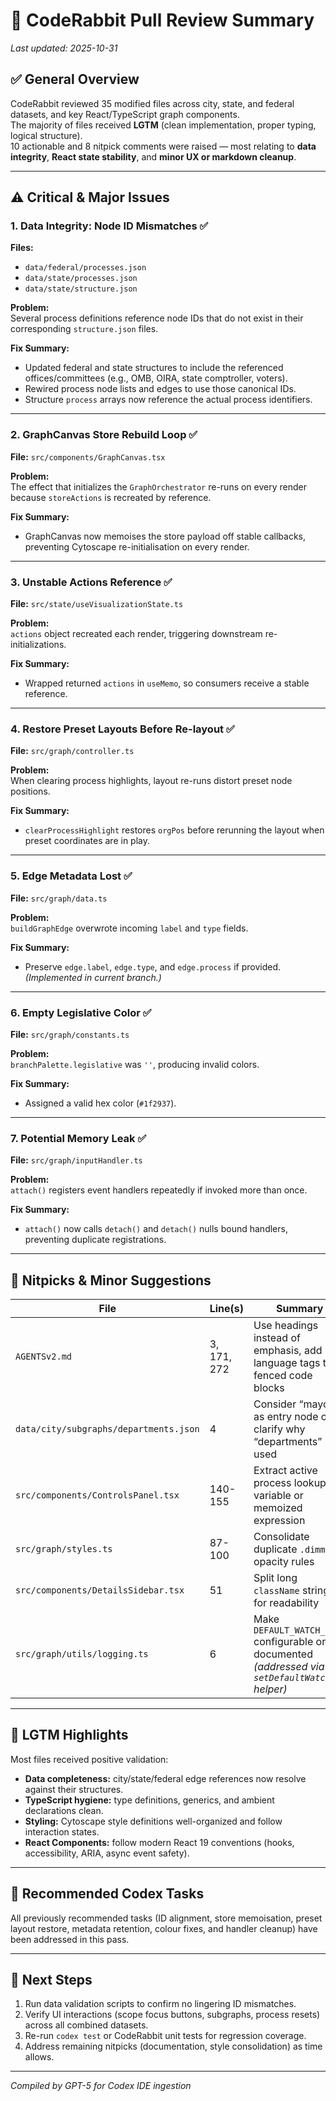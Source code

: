 # 🧾 CodeRabbit Pull Review Summary
_Last updated: 2025-10-31_

## ✅ General Overview
CodeRabbit reviewed 35 modified files across city, state, and federal datasets, and key React/TypeScript graph components.  
The majority of files received **LGTM** (clean implementation, proper typing, logical structure).  
10 actionable and 8 nitpick comments were raised — most relating to **data integrity**, **React state stability**, and **minor UX or markdown cleanup**.

---

## ⚠️ Critical & Major Issues

### 1. **Data Integrity: Node ID Mismatches** ✅
**Files:**  
- `data/federal/processes.json`  
- `data/state/processes.json`  
- `data/state/structure.json`

**Problem:**  
Several process definitions reference node IDs that do not exist in their corresponding `structure.json` files.

**Fix Summary:**
- Updated federal and state structures to include the referenced offices/committees (e.g., OMB, OIRA, state comptroller, voters).
- Rewired process node lists and edges to use those canonical IDs.
- Structure `process` arrays now reference the actual process identifiers.

---

### 2. **GraphCanvas Store Rebuild Loop** ✅
**File:** `src/components/GraphCanvas.tsx`

**Problem:**  
The effect that initializes the `GraphOrchestrator` re-runs on every render because `storeActions` is recreated by reference.

**Fix Summary:**
- GraphCanvas now memoises the store payload off stable callbacks, preventing Cytoscape re-initialisation on every render.

---

### 3. **Unstable Actions Reference** ✅
**File:** `src/state/useVisualizationState.ts`

**Problem:**  
`actions` object recreated each render, triggering downstream re-initializations.

**Fix Summary:**
- Wrapped returned `actions` in `useMemo`, so consumers receive a stable reference.

---

### 4. **Restore Preset Layouts Before Re-layout** ✅
**File:** `src/graph/controller.ts`

**Problem:**  
When clearing process highlights, layout re-runs distort preset node positions.

**Fix Summary:**
- `clearProcessHighlight` restores `orgPos` before rerunning the layout when preset coordinates are in play.

---

### 5. **Edge Metadata Lost** ✅
**File:** `src/graph/data.ts`

**Problem:**  
`buildGraphEdge` overwrote incoming `label` and `type` fields.

**Fix Summary:**
- Preserve `edge.label`, `edge.type`, and `edge.process` if provided. *(Implemented in current branch.)*

---

### 6. **Empty Legislative Color** ✅
**File:** `src/graph/constants.ts`

**Problem:**  
`branchPalette.legislative` was `''`, producing invalid colors.

**Fix Summary:**
- Assigned a valid hex color (`#1f2937`).

---

### 7. **Potential Memory Leak** ✅
**File:** `src/graph/inputHandler.ts`

**Problem:**  
`attach()` registers event handlers repeatedly if invoked more than once.

**Fix Summary:**
- `attach()` now calls `detach()` and `detach()` nulls bound handlers, preventing duplicate registrations.

---

## 💅 Nitpicks & Minor Suggestions

| File | Line(s) | Summary |
|------|----------|---------|
| `AGENTSv2.md` | 3, 171, 272 | Use headings instead of emphasis, add language tags to fenced code blocks |
| `data/city/subgraphs/departments.json` | 4 | Consider “mayor” as entry node or clarify why “departments” used |
| `src/components/ControlsPanel.tsx` | 140-155 | Extract active process lookup to variable or memoized expression |
| `src/graph/styles.ts` | 87-100 | Consolidate duplicate `.dimmed` opacity rules |
| `src/components/DetailsSidebar.tsx` | 51 | Split long `className` strings for readability |
| `src/graph/utils/logging.ts` | 6 | Make `DEFAULT_WATCH_IDS` configurable or documented *(addressed via `setDefaultWatchIds` helper)* |

---

## 🧪 LGTM Highlights
Most files received positive validation:
- **Data completeness:** city/state/federal edge references now resolve against their structures.
- **TypeScript hygiene:** type definitions, generics, and ambient declarations clean.
- **Styling:** Cytoscape style definitions well-organized and follow interaction states.
- **React Components:** follow modern React 19 conventions (hooks, accessibility, ARIA, async event safety).

---

## 🤖 Recommended Codex Tasks

All previously recommended tasks (ID alignment, store memoisation, preset layout restore, metadata retention, colour fixes, and handler cleanup) have been addressed in this pass.

---

## 🧭 Next Steps
1. Run data validation scripts to confirm no lingering ID mismatches.  
2. Verify UI interactions (scope focus buttons, subgraphs, process resets) across all combined datasets.  
3. Re-run `codex test` or CodeRabbit unit tests for regression coverage.  
4. Address remaining nitpicks (documentation, style consolidation) as time allows.

---

_Compiled by GPT-5 for Codex IDE ingestion_
